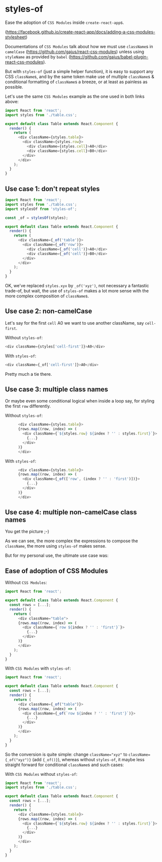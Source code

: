 # styles-of

Ease the adoption of `CSS Modules` inside `create-react-app`s.

(https://facebook.github.io/create-react-app/docs/adding-a-css-modules-stylesheet)

Documentations of `CSS Modules` talk about how we must use `className`s in `camelCase` (https://github.com/gajus/react-css-modules) unless using `styleName` as provided by `babel` (https://github.com/gajus/babel-plugin-react-css-modules).

But with `styles-of` (just a simple helper function), it is easy to support any CSS `className`s, and by the same token make use of multiple `className`s & conditional formatting of `className`s a breeze, or at least as painless as possible.

Let's use the same `CSS Modules` example as the one used in both links above:

```javascript
import React from 'react';
import styles from './table.css';

export default class Table extends React.Component {
  render() {
    return (
      <div className={styles.table}>
        <div className={styles.row}>
          <div className={styles.cell}>A0</div>
          <div className={styles.cell}>B0</div>
        </div>
      </div>
    );
  }
}
```

## Use case 1: don't repeat styles

```javascript
import React from 'react';
import styles from './table.css';
import stylesOf from 'styles-of';

const _of = stylesOf(styles);

export default class Table extends React.Component {
  render() {
    return (
      <div className={_of('table')}>
        <div className={_of('row')}>
          <div className={_of('cell')}>A0</div>
          <div className={_of('cell')}>B0</div>
        </div>
      </div>
    );
  }
}
```

OK, we've replaced `styles.xyx` by `_of('xyz')`, not necessary a fantastic trade-of, but wait, the use of `styles-of` makes a lot more sense with the more complex composition of `className`s.

## Use case 2: non-camelCase

Let's say for the first `cell` A0 we want to use another className, say `cell-first`.

Without `styles-of`:

```javascript
<div className={styles['cell-first']}>A0</div>
```

With `styles-of`:

```javascript
<div className={_of['cell-first']}>A0</div>
```

Pretty much a tie there.

## Use case 3: multiple class names

Or maybe even some conditional logical when inside a loop say, for styling the first `row` differently.

Without `styles-of`:

```javascript
      <div className={styles.table}>
      {rows.map((row, index) => (
        <div className={`${styles.row} ${index ? '' : styles.first}`}>
          {...}
        </div>
      )}
      </div>
```

With `styles-of`:

```javascript
      <div className={styles.table}>
      {rows.map((row, index) => (
        <div className={_of(['row', (index ? '' : 'first')])}>
          {...}
        </div>
      )}
      </div>
```

## Use case 4: multiple non-camelCase class names

You get the picture ;-)

As we can see, the more complex the expressions to compose the `className`, the more using `styles-of` makes sense.

But for my personal use, the ultimate use case was:

## Ease of adoption of CSS Modules

Without `CSS Modules`:

```javascript
import React from 'react';

export default class Table extends React.Component {
  const rows = [...];
  render() {
    return (
      <div className="table">
      {rows.map((row, index) => (
        <div className={`row ${index ? '' : 'first'}`}>
          {...}
        </div>
      )}
      </div>
    );
  }
}
```

With `CSS Modules` with `styles-of`:

```javascript
import React from 'react';

export default class Table extends React.Component {
  const rows = [...];
  render() {
    return (
      <div className={_of("table")}>
      {rows.map((row, index) => (
        <div className={_of(`row ${index ? '' : 'first'}`)}>
          {...}
        </div>
      )}
      </div>
    );
  }
}
```

So the conversion is quite simple: change `className="xyz"` to `className={_of("xyz")}` (add `{_of()}`), whereas without `styles-of`, it maybe less straight forward for conditional `className`s and such cases:

With `CSS Modules` without `styles-of`:

```javascript
import React from 'react';
import styles from './table.css';

export default class Table extends React.Component {
  const rows = [...];
  render() {
    return (
      <div className={styles.table}>
      {rows.map((row, index) => (
        <div className={`${styles.row} ${index ? '' : styles.first}`}>
          {...}
        </div>
      )}
      </div>
    );
  }
}
```

